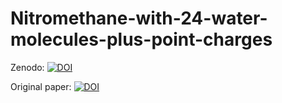 # Nitromethane-with-24-water-molecules-plus-point-charges

Zenodo:  [![DOI](https://zenodo.org/badge/872590485.svg)](https://doi.org/10.5281/zenodo.13931649)

Original paper: [![DOI](https://doi.org/10.1002/jcc.24208)](https://doi.org/10.1002/jcc.24208)
